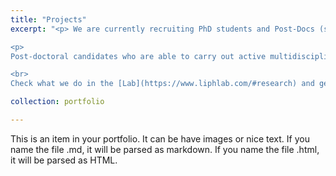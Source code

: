 ```yaml
---
title: "Projects"
excerpt: "<p> We are currently recruiting PhD students and Post-Docs (starting early 2023). If you have a solid background in Mathematics or Physics and have a strong interest in Statistical Mechanics, Stochastic Processes, Disordered Systems, etc., applied to Biological Systems, then this is the right Lab for you.  </p>

<p>
Post-doctoral candidates who are able to carry out active multidisciplinary research in any of the broad areas of Statistical Physics, data analysis or numerical simulations are strongly encouraged to apply. </p>

<br>
Check what we do in the [Lab](https://www.liphlab.com/#research) and get in touch with [me](sandro.azaele@unipd.it)!"

collection: portfolio

---
```


This is an item in your portfolio. It can be have images or nice text. If you name the file .md, it will be parsed as markdown. If you name the file .html, it will be parsed as HTML. 

